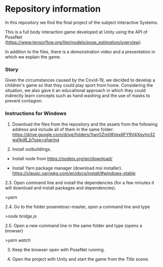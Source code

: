 # Repository information
In this repository we find the final project of the subject Interactive Systems.

This is a full body interaction game developed at Unity using the API of PoseNet (https://www.tensorflow.org/lite/models/pose_estimation/overview).

In addition to the files, there is a demonstration video and a presentation in which we explain the game.

### Story
Given the circumstances caused by the Covid-19, we decided to develop a children's game so that they could play sport from home. Considering the situation, we also gave it an educational approach in which they could indirectly learn concepts such as hand washing and the use of masks to prevent contagion.

### Instructions for Windows
1. Download the files from the repository and the assets from the following address and include all of them in the same folder: https://drive.google.com/drive/folders/1iwrOZm08Vex6FY9V4Xqyhn32wa1kd6_b?usp=sharing

2. Install outbuildings.
- Install node from https://nodejs.org/en/download/

- Install Yarn package manager (download msi installer). https://classic.yarnpkg.com/en/docs/install/#windows-stable

2.3. Open command line and install the dependencies (for a few minutes it will download and install packages and dependencies).

*>yarn*

2.4. Go to the folder posenetosc-master, open a command line and type

*>node bridge.js*

2.5.  Open a new command line in the same folder and type (opens a browser)

*>yarn watch*

3. Keep the browser open with PoseNet running.

4. Open the project with Unity and start the game from the *Title* scene.
